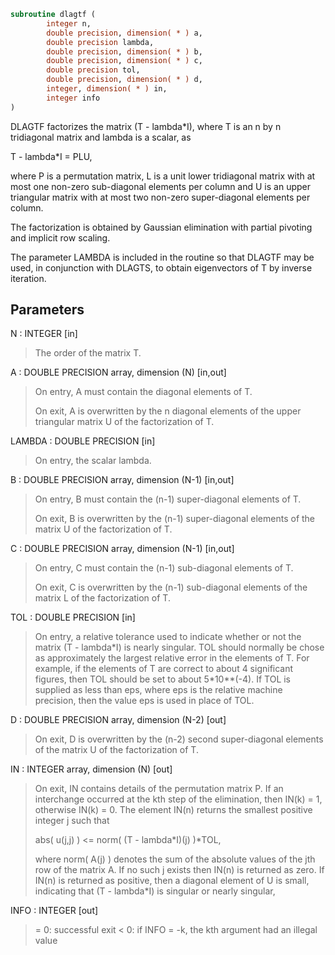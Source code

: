 ```fortran
subroutine dlagtf (
        integer n,
        double precision, dimension( * ) a,
        double precision lambda,
        double precision, dimension( * ) b,
        double precision, dimension( * ) c,
        double precision tol,
        double precision, dimension( * ) d,
        integer, dimension( * ) in,
        integer info
)
```

DLAGTF factorizes the matrix (T - lambda\*I), where T is an n by n
tridiagonal matrix and lambda is a scalar, as

T - lambda\*I = PLU,

where P is a permutation matrix, L is a unit lower tridiagonal matrix
with at most one non-zero sub-diagonal elements per column and U is
an upper triangular matrix with at most two non-zero super-diagonal
elements per column.

The factorization is obtained by Gaussian elimination with partial
pivoting and implicit row scaling.

The parameter LAMBDA is included in the routine so that DLAGTF may
be used, in conjunction with DLAGTS, to obtain eigenvectors of T by
inverse iteration.

## Parameters
N : INTEGER [in]
> The order of the matrix T.

A : DOUBLE PRECISION array, dimension (N) [in,out]
> On entry, A must contain the diagonal elements of T.
> 
> On exit, A is overwritten by the n diagonal elements of the
> upper triangular matrix U of the factorization of T.

LAMBDA : DOUBLE PRECISION [in]
> On entry, the scalar lambda.

B : DOUBLE PRECISION array, dimension (N-1) [in,out]
> On entry, B must contain the (n-1) super-diagonal elements of
> T.
> 
> On exit, B is overwritten by the (n-1) super-diagonal
> elements of the matrix U of the factorization of T.

C : DOUBLE PRECISION array, dimension (N-1) [in,out]
> On entry, C must contain the (n-1) sub-diagonal elements of
> T.
> 
> On exit, C is overwritten by the (n-1) sub-diagonal elements
> of the matrix L of the factorization of T.

TOL : DOUBLE PRECISION [in]
> On entry, a relative tolerance used to indicate whether or
> not the matrix (T - lambda\*I) is nearly singular. TOL should
> normally be chose as approximately the largest relative error
> in the elements of T. For example, if the elements of T are
> correct to about 4 significant figures, then TOL should be
> set to about 5\*10\*\*(-4). If TOL is supplied as less than eps,
> where eps is the relative machine precision, then the value
> eps is used in place of TOL.

D : DOUBLE PRECISION array, dimension (N-2) [out]
> On exit, D is overwritten by the (n-2) second super-diagonal
> elements of the matrix U of the factorization of T.

IN : INTEGER array, dimension (N) [out]
> On exit, IN contains details of the permutation matrix P. If
> an interchange occurred at the kth step of the elimination,
> then IN(k) = 1, otherwise IN(k) = 0. The element IN(n)
> returns the smallest positive integer j such that
> 
> abs( u(j,j) ) <= norm( (T - lambda\*I)(j) )\*TOL,
> 
> where norm( A(j) ) denotes the sum of the absolute values of
> the jth row of the matrix A. If no such j exists then IN(n)
> is returned as zero. If IN(n) is returned as positive, then a
> diagonal element of U is small, indicating that
> (T - lambda\*I) is singular or nearly singular,

INFO : INTEGER [out]
> = 0:  successful exit
> < 0:  if INFO = -k, the kth argument had an illegal value
